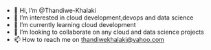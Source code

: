 - 👋 Hi, I’m @Thandiwe-Khalaki
- 👀 I’m interested in cloud development,devops and data science
- 🌱 I’m currently learning cloud development
- 💞️ I’m looking to collaborate on any cloud and data science projects
- 📫 How to reach me on thandiwekhalaki@yahoo.com

<!---
Thandiwe-Khalaki/Thandiwe-Khalaki is a ✨ special ✨ repository because its `README.md` (this file) appears on your GitHub profile.
You can click the Preview link to take a look at your changes.
--->

